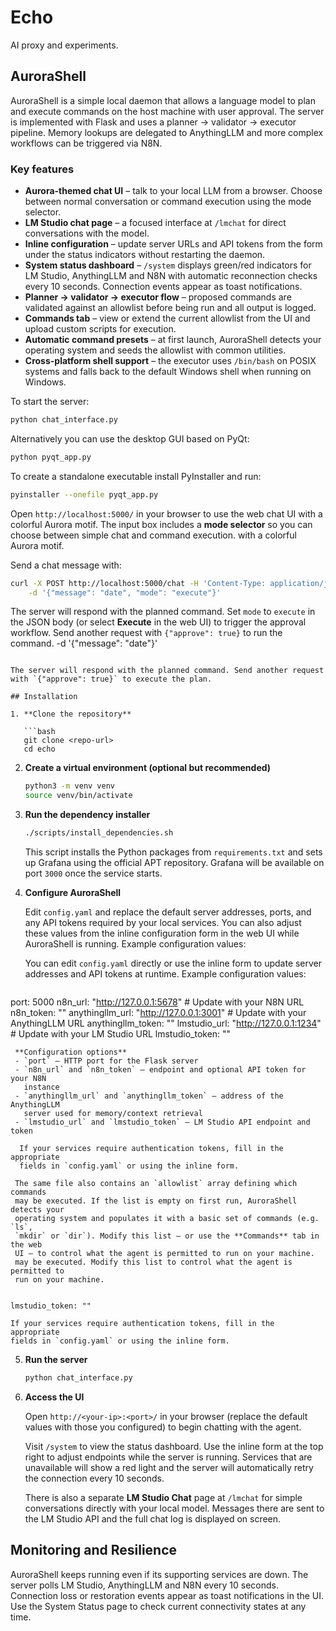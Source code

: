 # Echo

AI proxy and experiments.

## AuroraShell

AuroraShell is a simple local daemon that allows a language model to
plan and execute commands on the host machine with user approval.
The server is implemented with Flask and uses a planner → validator →
executor pipeline. Memory lookups are delegated to AnythingLLM and more
complex workflows can be triggered via N8N.

### Key features

- **Aurora-themed chat UI** – talk to your local LLM from a browser. Choose
  between normal conversation or command execution using the mode selector.
- **LM Studio chat page** – a focused interface at `/lmchat` for direct
  conversations with the model.
- **Inline configuration** – update server URLs and API tokens from the form
  under the status indicators without restarting the daemon.
- **System status dashboard** – `/system` displays green/red indicators for
  LM Studio, AnythingLLM and N8N with automatic reconnection checks every
  10&nbsp;seconds. Connection events appear as toast notifications.
- **Planner → validator → executor flow** – proposed commands are validated
  against an allowlist before being run and all output is logged.
- **Commands tab** – view or extend the current allowlist from the UI and
  upload custom scripts for execution.
- **Automatic command presets** – at first launch, AuroraShell detects your
  operating system and seeds the allowlist with common utilities.
- **Cross-platform shell support** – the executor uses `/bin/bash` on POSIX
  systems and falls back to the default Windows shell when running on
  Windows.

To start the server:

```bash
python chat_interface.py
```

Alternatively you can use the desktop GUI based on PyQt:

```bash
python pyqt_app.py
```

To create a standalone executable install PyInstaller and run:

```bash
pyinstaller --onefile pyqt_app.py
```

Open `http://localhost:5000/` in your browser to use the web chat UI
with a colorful Aurora motif. The input box includes a **mode selector**
so you can choose between simple chat and command execution.
with a colorful Aurora motif.


Send a chat message with:

```bash
curl -X POST http://localhost:5000/chat -H 'Content-Type: application/json' \
    -d '{"message": "date", "mode": "execute"}'
```

The server will respond with the planned command. Set `mode` to `execute`
in the JSON body (or select **Execute** in the web UI) to trigger the
approval workflow. Send another request with `{"approve": true}` to run
the command.
    -d '{"message": "date"}'
```

The server will respond with the planned command. Send another request
with `{"approve": true}` to execute the plan.

## Installation

1. **Clone the repository**

   ```bash
   git clone <repo-url>
   cd echo
   ```

2. **Create a virtual environment (optional but recommended)**

   ```bash
   python3 -m venv venv
   source venv/bin/activate
   ```

3. **Run the dependency installer**

   ```bash
   ./scripts/install_dependencies.sh
   ```

   This script installs the Python packages from `requirements.txt` and sets
   up Grafana using the official APT repository. Grafana will be available on
   port `3000` once the service starts.

4. **Configure AuroraShell**

    Edit `config.yaml` and replace the default server addresses, ports, and
    any API tokens required by your local services. You can also adjust these
    values from the inline configuration form in the web UI while AuroraShell
    is running. Example configuration values:

    You can edit `config.yaml` directly or use the inline form to update server
    addresses and API tokens at runtime. Example configuration values:

   ```yaml
  port: 5000
  n8n_url: "http://127.0.0.1:5678"       # Update with your N8N URL
  n8n_token: ""
  anythingllm_url: "http://127.0.0.1:3001"  # Update with your AnythingLLM URL
  anythingllm_token: ""
  lmstudio_url: "http://127.0.0.1:1234"   # Update with your LM Studio URL
   lmstudio_token: ""
  ```
   **Configuration options**
   - `port` – HTTP port for the Flask server
   - `n8n_url` and `n8n_token` – endpoint and optional API token for your N8N
     instance
   - `anythingllm_url` and `anythingllm_token` – address of the AnythingLLM
     server used for memory/context retrieval
   - `lmstudio_url` and `lmstudio_token` – LM Studio API endpoint and token

    If your services require authentication tokens, fill in the appropriate
    fields in `config.yaml` or using the inline form.

   The same file also contains an `allowlist` array defining which commands
   may be executed. If the list is empty on first run, AuroraShell detects your
   operating system and populates it with a basic set of commands (e.g. `ls`,
   `mkdir` or `dir`). Modify this list – or use the **Commands** tab in the web
   UI – to control what the agent is permitted to run on your machine.
   may be executed. Modify this list to control what the agent is permitted to
   run on your machine.


  lmstudio_token: ""
  ```

    If your services require authentication tokens, fill in the appropriate
    fields in `config.yaml` or using the inline form.


5. **Run the server**

   ```bash
   python chat_interface.py
   ```

6. **Access the UI**

   Open `http://<your-ip>:<port>/` in your browser (replace the default
   values with those you configured) to begin chatting with the agent.

    Visit `/system` to view the status dashboard. Use the inline form at the
    top right to adjust endpoints while the server is running.
   Services that are unavailable will show a red light and the server will
   automatically retry the connection every 10 seconds.

   There is also a separate **LM Studio Chat** page at `/lmchat` for simple
   conversations directly with your local model. Messages there are sent to
   the LM Studio API and the full chat log is displayed on screen.

## Monitoring and Resilience

AuroraShell keeps running even if its supporting services are down. The
server polls LM Studio, AnythingLLM and N8N every 10 seconds. Connection
loss or restoration events appear as toast notifications in the UI. Use
the System Status page to check current connectivity states at any time.
